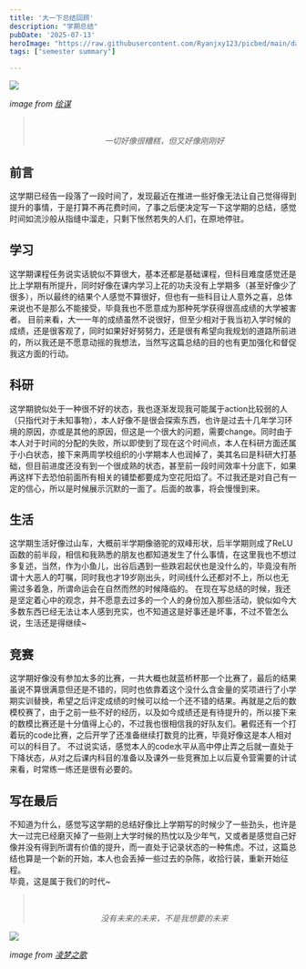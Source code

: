 ```yaml
---
title: '大一下总结回顾'
description: "学期总结"
pubDate: '2025-07-13'    
heroImage: "https://raw.githubusercontent.com/Ryanjxy123/picbed/main/data132379284_p0_master1200.jpg"
tags: ["semester summary"]

---
```

  
![](https://raw.githubusercontent.com/Ryanjxy123/picbed/main/data132379284_p0_master1200.jpg)

*image from [绘谋](https://www.pixiv.net/artworks/132379284)*

<blockquote style="text-align: center;">
    <p ><em>一切好像很糟糕，但又好像刚刚好</em></p>
</blockquote>


## 前言

这学期已经告一段落了一段时间了，发现最近在推进一些好像无法让自己觉得得到提升的事情，于是打算不再花费时间，了事之后便决定写一下这学期的总结，感觉时间如流沙般从指缝中溜走，只剩下怅然若失的人们，在原地停驻。

## 学习

这学期课程任务说实话貌似不算很大，基本还都是基础课程，但科目难度感觉还是比上学期有所提升，同时好像在课内学习上花的功夫没有上学期多（甚至好像少了很多），所以最终的结果个人感觉不算很好，但也有一些科目让人意外之喜，总体来说也不是那么不能接受，毕竟我也不愿意成为那种死学获得很高成绩的大学被害者。
目前来看，大一一年的成绩虽然不说很好，但至少相对于我当初入学时候的成绩，还是很客观了，同时如果好好努努力，还是很有希望向我规划的道路所前进的，所以我还是不愿意动摇的我想法，当然写这篇总结的目的也有更加强化和督促我这方面的行动。

## 科研

这学期貌似处于一种很不好的状态，我也逐渐发现我可能属于action比较弱的人（只指代对于未知事物），本人好像不是很会探索东西，也许是过去十几年学习环境的原因，亦或是其他的原因，但这是一个很大的问题，需要change。同时由于本人对于时间的分配的失败，所以即使到了现在这个时间点，本人在科研方面还属于小白状态，接下来两周学校组织的小学期本人也润掉了，美其名曰是科研大打基础，但目前进度还没有到一个很成熟的状态，甚至前一段时间效率十分底下，如果再这样下去恐怕前面所有相关的铺垫都要成为空花阳焰了。不过我还是对自己有一定的信心，所以是时候展示沉默的一面了。后面的故事，将会慢慢到来。

## 生活
这学期生活好像过山车，大概前半学期像骆驼的双峰形状，后半学期则成了ReLU函数的前半段，相信和我熟悉的朋友也都知道发生了什么事情，在这里我也不想过多复述，当然，作为小鱼儿，出谷后遇到一些跌宕起伏也是没什么的，毕竟没有所谓十大恶人的叮嘱，同时我也才19岁刚出头，时间线什么还都对不上，所以也无需过多着急，所谓命运会在自然而然的时候降临的。
在现在写总结的时候，我还是坚定着心中的观念，并不愿意去过多的一个人的身份加入那些活动，貌似如今大多数东西已经无法让本人感到充实，也不知道这是好事还是坏事，不过不管怎么说，生活还是得继续~

## 竞赛
这学期好像没有参加太多的比赛，一共大概也就蓝桥杯那一个比赛了，最后的结果虽说不算很满意但还是不错的，同时也依靠着这个没什么含金量的奖项进行了小学期实训替换，希望之后评定成绩的时候可以给一个还不错的结果。再就是之后的数模校赛了，由于之前一些不好的经历，以及如今成绩还是有待提升的，所以接下来的数模比赛还是十分值得上心的，不过我也很相信我的好队友们。暑假还有一个打着玩的code比赛，之后开学了还准备继续打数竞的比赛，毕竟好像这是本人相对可以的科目了。
不过说实话，感觉本人的code水平从高中停止弄之后就一直处于下降状态，从对之后课内科目的准备以及课外一些竞赛加上以后夏令营需要的计试来看，时常练一练还是很有必要的。

## 写在最后

不知道为什么，感觉写这学期的总结好像比上学期写的时候少了一些劲头，也许是大一过完已经磨灭掉了一些刚上大学时候的热忱以及少年气，又或者是感觉自己好像并没有得到所谓有价值的提升，而一直处于记录状态的一种焦虑。不过，这篇总结也算是一个新的开始，本人也会丢掉一些过去的杂陈，收拾行装，重新开始征程。  
毕竟，这是属于我们的时代~


<blockquote style="text-align: center;">
    <p ><em>没有未来的未来，不是我想要的未来</em></p>
</blockquote>

![](https://raw.githubusercontent.com/Ryanjxy123/picbed/main/data130605568_p0_master1200.jpg)

*image from [凌梦之歌](https://www.pixiv.net/artworks/130605568)*